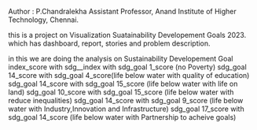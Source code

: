 Author : P.Chandralekha
Assistant Professor, 
Anand Institute of Higher Technology, Chennai.

this is a project on Visualization Suatainability Developement Goals 2023.
which has dashboard, report, stories and problem description.

in this we are doing the analysis on Sustainability Developement Goal index_score  with 
sdg__index with sdg_goal 1_score (no Poverty)
sdg_goal 14_score with sdg_goal 4_score(life below water with quality of education)
sdg_goal 14_score with sdg_goal 15_score (life below water with life on land)
sdg_goal 10_score with sdg_goal 15_score (life below water with reduce inequalities)
sdg_goal 14_score with sdg_goal 9_score (life below water with Industry,Innovation and Infrastructure)
sdg_goal 17_score with sdg_goal 14_score (life below water with Partnership to acheive goals)
